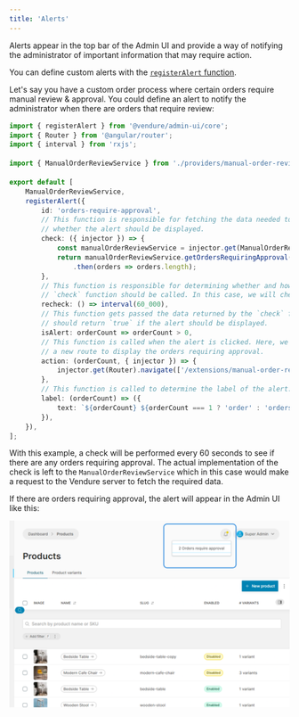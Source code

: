 ```yaml
---
title: 'Alerts'
---
```


Alerts appear in the top bar of the Admin UI and provide a way of notifying the administrator of important information
that may require action.

You can define custom alerts with the [`registerAlert` function](/reference/admin-ui-api/alerts/register-alert/).

Let's say you have a custom order process where certain orders require manual review & approval. You could define an
alert to notify the administrator when there are orders that require review:

```ts title="src/plugins/manual-order-review/ui/providers.ts"
import { registerAlert } from '@vendure/admin-ui/core';
import { Router } from '@angular/router';
import { interval } from 'rxjs';

import { ManualOrderReviewService } from './providers/manual-order-review.service';

export default [
    ManualOrderReviewService,
    registerAlert({
        id: 'orders-require-approval',
        // This function is responsible for fetching the data needed to determine
        // whether the alert should be displayed.
        check: ({ injector }) => {
            const manualOrderReviewService = injector.get(ManualOrderReviewService);
            return manualOrderReviewService.getOrdersRequiringApproval()
                .then(orders => orders.length);
        },
        // This function is responsible for determining whether and how often the
        // `check` function should be called. In this case, we will check every 60 seconds.
        recheck: () => interval(60_000),
        // This function gets passed the data returned by the `check` function and
        // should return `true` if the alert should be displayed.
        isAlert: orderCount => orderCount > 0,
        // This function is called when the alert is clicked. Here, we will navigate to
        // a new route to display the orders requiring approval.
        action: (orderCount, { injector }) => {
            injector.get(Router).navigate(['/extensions/manual-order-review']);
        },
        // This function is called to determine the label of the alert.
        label: (orderCount) => ({
            text: `${orderCount} ${orderCount === 1 ? 'order' : 'orders'} require approval`,
        }),
    }),
];
```

With this example, a check will be performed every 60 seconds to see if there are any orders requiring approval. The actual
implementation of the check is left to the `ManualOrderReviewService` which in this case would make a request to the 
Vendure server to fetch the required data.

If there are orders requiring approval, the alert will appear in the Admin UI like this:

![Alerts](./alerts-01.webp)
